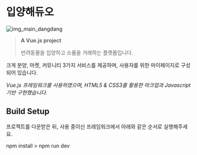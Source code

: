 # 입양해듀오

![img_main_dangdang](https://user-images.githubusercontent.com/50068478/111102837-5ef79200-8590-11eb-836a-846cef3149af.jpg)


> **A Vue.js project**
> 
> 반려동물을 입양하고 소품을 거래하는 플랫폼입니다.
> 
크게 분양, 마켓, 커뮤니티 3가지 서비스를 제공하며, 사용자를 위한 마이페이지로 구성되어 있습니다.

_Vue.js 프레임워크를 사용하였으며, HTML5 & CSS3를 활용한 마크업과 Javascript 기반 구현했습니다._

## Build Setup

프로젝트를 다운받은 뒤, 사용 중이신 프레임워크에서 아래와 같은 순서로 실행해주세요.

npm install > npm run dev
